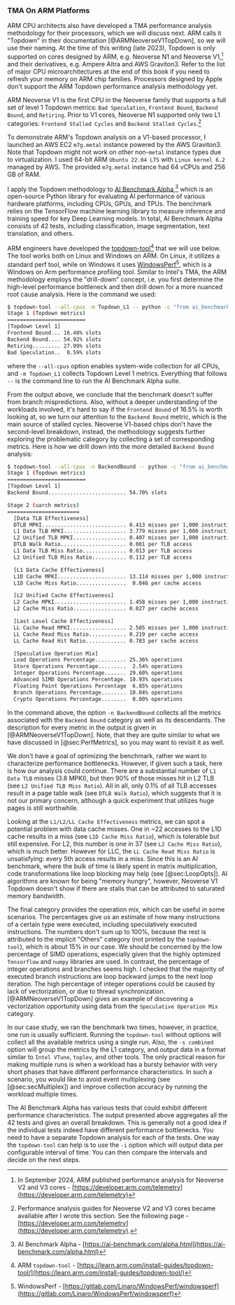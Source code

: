 ### TMA On ARM Platforms

ARM CPU architects also have developed a TMA performance analysis methodology for their processors, which we will discuss next. ARM calls it "Topdown" in their documentation [@ARMNeoverseV1TopDown], so we will use their naming. At the time of this writing (late 2023), Topdown is only supported on cores designed by ARM, e.g. Neoverse N1 and Neoverse V1,[^5] and their derivatives, e.g. Ampere Altra and AWS Graviton3. Refer to the list of major CPU microarchitectures at the end of this book if you need to refresh your memory on ARM chip families. Processors designed by Apple don't support the ARM Topdown performance analysis methodology yet.

ARM Neoverse V1 is the first CPU in the Neoverse family that supports a full set of level 1 Topdown metrics: `Bad Speculation`, `Frontend Bound`, `Backend Bound`, and `Retiring`. Prior to V1 cores, Neoverse N1 supported only two L1 categories: `Frontend Stalled Cycles` and `Backend Stalled Cycles`.[^6]

To demonstrate ARM's Topdown analysis on a V1-based processor, I launched an AWS EC2 `m7g.metal` instance powered by the AWS Graviton3. Note that Topdown might not work on other non-`metal` instance types due to virtualization. I used 64-bit ARM `Ubuntu 22.04 LTS` with `Linux kernel 6.2` managed by AWS. The provided `m7g.metal` instance had 64 vCPUs and 256 GB of RAM.

I apply the Topdown methodology to [AI Benchmark Alpha](https://ai-benchmark.com/alpha.html),[^1] which is an open-source Python library for evaluating AI performance of various hardware platforms, including CPUs, GPUs, and TPUs. The benchmark relies on the TensorFlow machine learning library to measure inference and training speed for key Deep Learning models. In total, AI Benchmark Alpha consists of 42 tests, including classification, image segmentation, text translation, and others.

ARM engineers have developed the [topdown-tool](https://learn.arm.com/install-guides/topdown-tool/)[^2] that we will use below. The tool works both on Linux and Windows on ARM. On Linux, it utilizes a standard perf tool, while on Windows it uses [WindowsPerf](https://gitlab.com/Linaro/WindowsPerf/windowsperf)[^3], which  is a Windows on Arm performance profiling tool. Similar to Intel's TMA, the ARM methodology employs the "drill-down" concept, i.e. you first determine the high-level performance bottleneck and then drill down for a more nuanced root cause analysis. Here is the command we used:

```bash
$ topdown-tool --all-cpus -m Topdown_L1 -- python -c "from ai_benchmark import AIBenchmark; results = AIBenchmark(use_CPU=True).run()"
Stage 1 (Topdown metrics)
=========================
[Topdown Level 1]
Frontend Bound... 16.48% slots
Backend Bound.... 54.92% slots
Retiring......... 27.99% slots
Bad Speculation..  0.59% slots
```

where the `--all-cpus` option enables system-wide collection for all CPUs, and `-m Topdown_L1` collects Topdown Level 1 metrics. Everything that follows `--` is the command line to run the AI Benchmark Alpha suite.

From the output above, we conclude that the benchmark doesn't suffer from branch mispredictions. Also, without a deeper understanding of the workloads involved, it's hard to say if the `Frontend Bound` of 16.5% is worth looking at, so we turn our attention to the `Backend Bound` metric, which is the main source of stalled cycles. Neoverse V1-based chips don't have the second-level breakdown, instead, the methodology suggests further exploring the problematic category by collecting a set of corresponding metrics. Here is how we drill down into the more detailed `Backend Bound` analysis:

```bash
$ topdown-tool --all-cpus -n BackendBound -- python -c "from ai_benchmark import AIBenchmark; results = AIBenchmark(use_CPU=True).run()"
Stage 1 (Topdown metrics)
=========================
[Topdown Level 1]
Backend Bound......................... 54.70% slots

Stage 2 (uarch metrics)
=======================
  [Data TLB Effectiveness]
  DTLB MPKI........................... 0.413 misses per 1,000 instructions
  L1 Data TLB MPKI.................... 3.779 misses per 1,000 instructions
  L2 Unified TLB MPKI................. 0.407 misses per 1,000 instructions
  DTLB Walk Ratio..................... 0.001 per TLB access
  L1 Data TLB Miss Ratio.............. 0.013 per TLB access
  L2 Unified TLB Miss Ratio........... 0.112 per TLB access

  [L1 Data Cache Effectiveness]
  L1D Cache MPKI...................... 13.114 misses per 1,000 instructions
  L1D Cache Miss Ratio................  0.046 per cache access

  [L2 Unified Cache Effectiveness]
  L2 Cache MPKI....................... 1.458 misses per 1,000 instructions
  L2 Cache Miss Ratio................. 0.027 per cache access

  [Last Level Cache Effectiveness]
  LL Cache Read MPKI.................. 2.505 misses per 1,000 instructions
  LL Cache Read Miss Ratio............ 0.219 per cache access
  LL Cache Read Hit Ratio............. 0.783 per cache access

  [Speculative Operation Mix]
  Load Operations Percentage.......... 25.36% operations
  Store Operations Percentage.........  2.54% operations
  Integer Operations Percentage....... 29.60% operations
  Advanced SIMD Operations Percentage. 10.93% operations
  Floating Point Operations Percentage  6.85% operations
  Branch Operations Percentage........ 10.04% operations
  Crypto Operations Percentage........  0.00% operations
```

In the command above, the option `-n BackendBound` collects all the metrics associated with the `Backend Bound` category as well as its descendants. The description for every metric in the output is given in [@ARMNeoverseV1TopDown]. Note, that they are quite similar to what we have discussed in [@sec:PerfMetrics], so you may want to revisit it as well. 

We don't have a goal of optimizing the benchmark, rather we want to characterize performance bottlenecks. However, if given such a task, here is how our analysis could continue. There are a substantial number of `L1 Data TLB` misses (3.8 MPKI), but then 90% of those misses hit in L2 TLB (see `L2 Unified TLB Miss Ratio`). All in all, only 0.1% of all TLB accesses result in a page table walk (see `DTLB Walk Ratio`), which suggests that it is not our primary concern, although a quick experiment that utilizes huge pages is still worthwhile.

Looking at the `L1/L2/LL Cache Effectiveness` metrics, we can spot a potential problem with data cache misses. One in ~22 accesses to the L1D cache results in a miss (see `L1D Cache Miss Ratio`), which is tolerable but still expensive. For L2, this number is one in 37 (see `L2 Cache Miss Ratio`), which is much better. However for LLC, the `LL Cache Read Miss Ratio` is unsatisfying: every 5th access results in a miss. Since this is an AI benchmark, where the bulk of time is likely spent in matrix multiplication, code transformations like loop blocking may help (see [@sec:LoopOpts]). AI algorithms are known for being "memory hungry", however, Neoverse V1 Topdown doesn't show if there are stalls that can be attributed to saturated memory bandwidth.

The final category provides the operation mix, which can be useful in some scenarios. The percentages give us an estimate of how many instructions of a certain type were executed, including speculatively executed instructions. The numbers don't sum up to 100%, because the rest is attributed to the implicit "Others" category (not printed by the `topdown-tool`), which is about 15% in our case. We should be concerned by the low percentage of SIMD operations, especially given that the highly optimized `Tensorflow` and `numpy` libraries are used. In contrast, the percentage of integer operations and branches seems high. I checked that the majority of executed branch instructions are loop backward jumps to the next loop iteration. The high percentage of integer operations could be caused by lack of vectorization, or due to thread synchronization. [@ARMNeoverseV1TopDown] gives an example of discovering a vectorization opportunity using data from the `Speculative Operation Mix` category. 

In our case study, we ran the benchmark two times, however, in practice, one run is usually sufficient. Running the `topdown-tool` without options will collect all the available metrics using a single run. Also, the `-s combined` option will group the metrics by the L1 category, and output data in a format similar to `Intel VTune`, `toplev`, and other tools. The only practical reason for making multiple runs is when a workload has a bursty behavior with very short phases that have different performance characteristics. In such a scenario, you would like to avoid event multiplexing (see [@sec:secMultiplex]) and improve collection accuracy by running the workload multiple times. 

The AI Benchmark Alpha has various tests that could exhibit different performance characteristics. The output presented above aggregates all the 42 tests and gives an overall breakdown. This is generally not a good idea if the individual tests indeed have different performance bottlenecks. You need to have a separate Topdown analysis for each of the tests. One way the `topdown-tool` can help is to use the `-i` option which will output data per configurable interval of time. You can then compare the intervals and decide on the next steps.

[^1]: AI Benchmark Alpha - [https://ai-benchmark.com/alpha.html](https://ai-benchmark.com/alpha.html)
[^2]: ARM `topdown-tool` - [https://learn.arm.com/install-guides/topdown-tool/](https://learn.arm.com/install-guides/topdown-tool/)
[^3]: WindowsPerf - [https://gitlab.com/Linaro/WindowsPerf/windowsperf](https://gitlab.com/Linaro/WindowsPerf/windowsperf)
[^5]: In September 2024, ARM published performance analysis for Neoverse V2 and V3 cores - [https://developer.arm.com/telemetry](https://developer.arm.com/telemetry)
[^6]: Performance analysis guides for Neoverse V2 and V3 cores became available after I wrote this section. See the following page - [https://developer.arm.com/telemetry](https://developer.arm.com/telemetry).